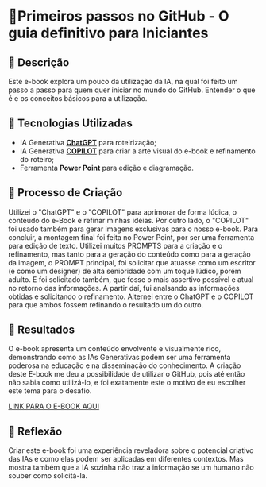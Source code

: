 
# 🌌Primeiros passos no GitHub - O guia definitivo para Iniciantes

## 📒 Descrição
Este e-book explora um pouco da utilização da IA, na qual foi feito um passo a passo para quem quer iniciar no mundo do GitHub. Entender o que é e os conceitos básicos para a utilização.

## 🤖 Tecnologias Utilizadas
- IA Generativa **[ChatGPT](https://chat.openai.com)** para roteirização;
- IA Generativa **[COPILOT](https://copilot.microsoft.com)** para criar a arte visual do e-book e refinamento do roteiro;
- Ferramenta **Power Point** para edição e diagramação.

## 🧐 Processo de Criação
Utilizei o "ChatGPT" e o "COPILOT" para aprimorar de forma lúdica, o conteúdo do e-Book e refinar minhas idéias. Por outro lado, o "COPILOT" foi usado também para gerar imagens exclusivas para o nosso e-book. Para concluir, a montagem final foi feita no Power Point, por ser uma ferramenta para edição de texto. Utilizei muitos PROMPTS para a criação e o refinamento, mas tanto para a geração do conteúdo como para a geração da imagem, o PROMPT principal, foi solicitar que atuasse como um escritor (e como um designer) de alta senioridade com um toque lúdico, porém adulto. E foi solicitado também, que fosse o mais assertivo possível e atual no retorno das informações. A partir daí, fui analsando as informações obtidas e solicitando o refinamento. Alternei entre o ChatGPT e o COPILOT para que ambos fossem refinando o resultado um do outro.

## 🚀 Resultados
O e-book apresenta um conteúdo envolvente e visualmente rico, demonstrando como as IAs Generativas podem ser uma ferramenta poderosa na educação e na disseminação do conhecimento. A criação deste E-book me deu a possibilidade de utilizar o GitHub, pois até então não sabia como utilizá-lo, e foi exatamente este o motivo de eu escolher este tema para o desafio.

[LINK PARA O E-BOOK AQUI](https://github.com/SMGC-GIT/Projeto_DIO_Criando_um_Ebook/blob/main/Projeto_DIO_Criando_um_Ebook.pdf)
 
## 💭 Reflexão
Criar este e-book foi uma experiência reveladora sobre o potencial criativo das IAs e como elas podem ser aplicadas em diferentes contextos. Mas mostra também que a IA sozinha não traz a informação se um humano não souber como solicitá-la.
